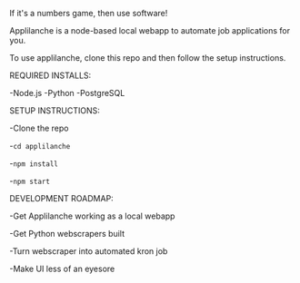 If it's a numbers game, then use software!

Applilanche is a node-based local webapp to automate job applications for you.

To use applilanche, clone this repo and then follow the setup instructions.

REQUIRED INSTALLS:

-Node.js
-Python
-PostgreSQL

SETUP INSTRUCTIONS:

-Clone the repo

-`cd applilanche`

-`npm install`

-`npm start`

DEVELOPMENT ROADMAP:

-Get Applilanche working as a local webapp

-Get Python webscrapers built

-Turn webscraper into automated kron job

-Make UI less of an eyesore
